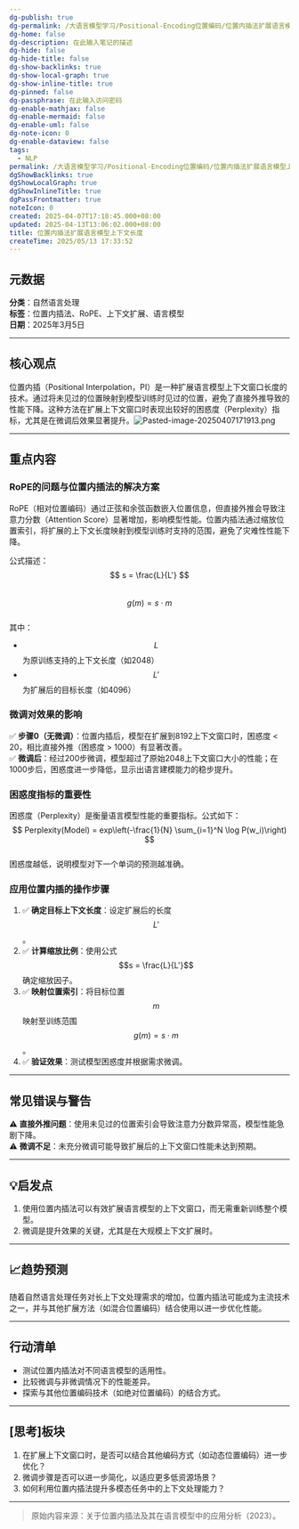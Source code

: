 ```yaml
---
dg-publish: true
dg-permalink: /大语言模型学习/Positional-Encoding位置编码/位置内插法扩展语言模型上下文长度
dg-home: false
dg-description: 在此输入笔记的描述
dg-hide: false
dg-hide-title: false
dg-show-backlinks: true
dg-show-local-graph: true
dg-show-inline-title: true
dg-pinned: false
dg-passphrase: 在此输入访问密码
dg-enable-mathjax: false
dg-enable-mermaid: false
dg-enable-uml: false
dg-note-icon: 0
dg-enable-dataview: false
tags:
  - NLP
permalink: /大语言模型学习/Positional-Encoding位置编码/位置内插法扩展语言模型上下文长度/
dgShowBacklinks: true
dgShowLocalGraph: true
dgShowInlineTitle: true
dgPassFrontmatter: true
noteIcon: 0
created: 2025-04-07T17:18:45.000+08:00
updated: 2025-04-13T13:06:02.000+08:00
title: 位置内插法扩展语言模型上下文长度
createTime: 2025/05/13 17:33:52
---
```




## 元数据
**分类**：自然语言处理  
**标签**：位置内插法、RoPE、上下文扩展、语言模型  
**日期**：2025年3月5日  

---



## 核心观点
位置内插（Positional Interpolation，PI）是一种扩展语言模型上下文窗口长度的技术。通过将未见过的位置映射到模型训练时见过的位置，避免了直接外推导致的性能下降。这种方法在扩展上下文窗口时表现出较好的困惑度（Perplexity）指标，尤其是在微调后效果显著提升。![Pasted-image-20250407171913.png](/img/user/%E9%99%84%E4%BB%B6/Pasted%20image%2020250407171913.png)

---



## 重点内容

### RoPE的问题与位置内插法的解决方案
RoPE（相对位置编码）通过正弦和余弦函数嵌入位置信息，但直接外推会导致注意力分数（Attention Score）显著增加，影响模型性能。位置内插法通过缩放位置索引，将扩展的上下文长度映射到模型训练时支持的范围，避免了灾难性性能下降。

公式描述：
$$
s = \frac{L}{L'}
$$  
$$
g(m) = s \cdot m
$$  
其中：
- $$L$$ 为原训练支持的上下文长度（如2048）
- $$L'$$ 为扩展后的目标长度（如4096）


### 微调对效果的影响
✅ **步骤0（无微调）**：位置内插后，模型在扩展到8192上下文窗口时，困惑度 < 20，相比直接外推（困惑度 > 1000）有显著改善。  
✅ **微调后**：经过200步微调，模型超过了原始2048上下文窗口大小的性能；在1000步后，困惑度进一步降低，显示出语言建模能力的稳步提升。


### 困惑度指标的重要性
困惑度（Perplexity）是衡量语言模型性能的重要指标。公式如下：
$$
Perplexity(Model) = exp\left(-\frac{1}{N} \sum_{i=1}^N \log P(w_i)\right)
$$  
困惑度越低，说明模型对下一个单词的预测越准确。


### 应用位置内插的操作步骤
1. ✅ **确定目标上下文长度**：设定扩展后的长度 $$L'$$。  
2. ✅ **计算缩放比例**：使用公式 $$s = \frac{L}{L'}$$ 确定缩放因子。  
3. ✅ **映射位置索引**：将目标位置 $$m$$ 映射至训练范围 $$g(m) = s \cdot m$$。  
4. ✅ **验证效果**：测试模型困惑度并根据需求微调。

---



## 常见错误与警告
⚠ **直接外推问题**：使用未见过的位置索引会导致注意力分数异常高，模型性能急剧下降。  
⚠ **微调不足**：未充分微调可能导致扩展后的上下文窗口性能未达到预期。

---



## 💡启发点
1. 使用位置内插法可以有效扩展语言模型的上下文窗口，而无需重新训练整个模型。  
2. 微调是提升效果的关键，尤其是在大规模上下文扩展时。

---



## 📈趋势预测
随着自然语言处理任务对长上下文处理需求的增加，位置内插法可能成为主流技术之一，并与其他扩展方法（如混合位置编码）结合使用以进一步优化性能。

---



## 行动清单
- 测试位置内插法对不同语言模型的适用性。  
- 比较微调与非微调情况下的性能差异。  
- 探索与其他位置编码技术（如绝对位置编码）的结合方式。

---



## [思考]板块
1. 在扩展上下文窗口时，是否可以结合其他编码方式（如动态位置编码）进一步优化？  
2. 微调步骤是否可以进一步简化，以适应更多低资源场景？  
3. 如何利用位置内插法提升多模态任务中的上下文处理能力？

---

> 原始内容来源：关于位置内插法及其在语言模型中的应用分析（2023）。
